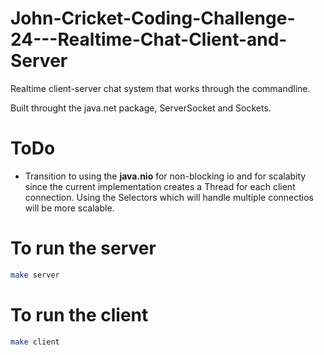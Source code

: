 # John-Cricket-Coding-Challenge-24---Realtime-Chat-Client-and-Server

Realtime client-server chat system that works through the commandline.

Built throught the java.net package, ServerSocket and Sockets.

# ToDo
- Transition to using the __java.nio__ for non-blocking io and for scalabity since the current implementation creates a Thread for each client connection. Using the Selectors which will handle multiple connectios will be more scalable.

# To run the server
```sh
make server
```

# To run the client
```sh
make client
```

